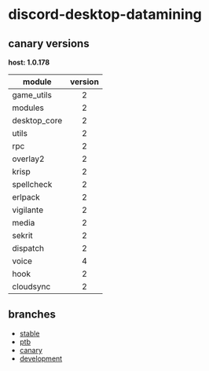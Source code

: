 # discord-desktop-datamining

## canary versions

**host: 1.0.178**

| module | version |
| ------ | :-----: |
| game_utils | 2 |
| modules | 2 |
| desktop_core | 2 |
| utils | 2 |
| rpc | 2 |
| overlay2 | 2 |
| krisp | 2 |
| spellcheck | 2 |
| erlpack | 2 |
| vigilante | 2 |
| media | 2 |
| sekrit | 2 |
| dispatch | 2 |
| voice | 4 |
| hook | 2 |
| cloudsync | 2 |

## branches

- [stable](https://github.com/OpenAsar/discord-desktop-datamining/tree/stable)
- [ptb](https://github.com/OpenAsar/discord-desktop-datamining/tree/ptb)
- [canary](https://github.com/OpenAsar/discord-desktop-datamining/tree/canary)
- [development](https://github.com/OpenAsar/discord-desktop-datamining/tree/development)